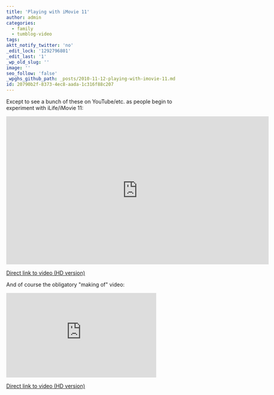 ```yaml
---
title: 'Playing with iMovie 11'
author: admin
categories:
  - family
  - tumblog-video
tags: 
aktt_notify_twitter: 'no'
_edit_lock: '1292796801'
_edit_last: '1'
_wp_old_slug: ''
image: ''
seo_follow: 'false'
_wpghs_github_path: _posts/2010-11-12-playing-with-imovie-11.md
id: 20790b2f-8373-4ec8-aada-1c316f88c207
---
```

<p>Except to see a bunch of these on YouTube/etc. as people begin to experiment with iLife/iMovie 11:</p>
<p><iframe src="http://player.vimeo.com/video/16771073?title=0&amp;byline=0&amp;portrait=0&amp;color=241F5D" width="700" height="394" frameborder="0" class="aligncenter"></iframe></p>
<p><a href="http://vimeo.com/16771073">Direct link to video (HD version)</a></p>
<p>And of course the obligatory "making of" video:</p>
<p><iframe src="http://player.vimeo.com/video/16774164?title=0&amp;byline=0&amp;portrait=0&amp;color=241F5D" width="400" height="225" frameborder="0"></iframe></p>
<p><a href="http://vimeo.com/16774164">Direct link to video (HD version)</a></p>
